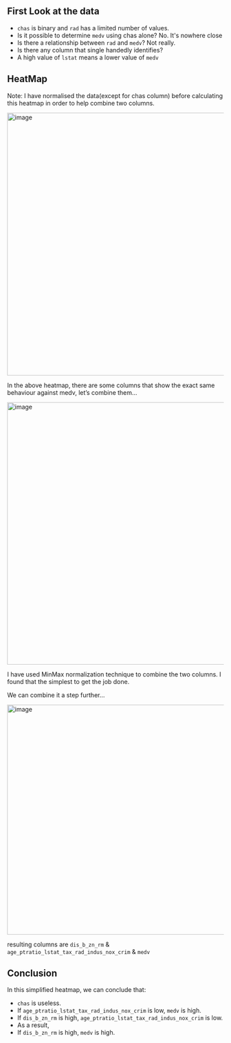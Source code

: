 

## First Look at the data
- `chas` is binary and `rad` has a limited number of values.
- Is it possible to determine `medv` using chas alone? No. It's nowhere close
- Is there a relationship between `rad` and `medv`? Not really.
- Is there any column that single handedly identifies?
- A high value of `lstat` means a lower value of `medv`


## HeatMap
Note: I have normalised the data(except for chas column) before calculating this heatmap in order to help combine two columns.


<img width="609" alt="image" src="https://github.com/user-attachments/assets/ec64cb3f-45ac-4b09-bbbb-9a561beac284" />


In the above heatmap, there are some columns that show the exact same behaviour against medv, let’s combine them…


<img width="608" alt="image" src="https://github.com/user-attachments/assets/08440026-70be-4562-a0cc-2643e7a8db0b" />


I have used MinMax normalization technique to combine the two columns. I found that the simplest to get the job done.

We can combine it a step further…

<img width="533" alt="image" src="https://github.com/user-attachments/assets/1a705b4e-b76a-4343-b5c3-ece7e891c961" />


resulting columns are `dis_b_zn_rm` & `age_ptratio_lstat_tax_rad_indus_nox_crim` & `medv`


## Conclusion
In this simplified heatmap, we can conclude that:
- `chas` is useless.
- If `age_ptratio_lstat_tax_rad_indus_nox_crim` is low, `medv` is high.
- If `dis_b_zn_rm` is high, `age_ptratio_lstat_tax_rad_indus_nox_crim` is low.
- As a result,
- If `dis_b_zn_rm` is high, `medv` is high.


